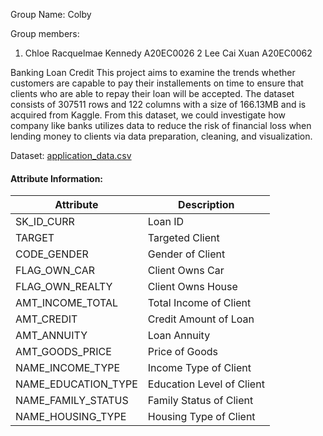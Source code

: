 Group Name: Colby

Group members: 
1. Chloe Racquelmae Kennedy A20EC0026
2 Lee Cai Xuan A20EC0062

Banking Loan Credit
This project aims to examine the trends whether customers are capable to pay their installements on time to ensure that clients who are able to repay their loan will be accepted. The dataset consists of 307511 rows and 122 columns with a size of 166.13MB and is acquired from Kaggle. From this dataset, we could investigate how company like banks utilizes data to reduce the risk of financial loss when lending money to clients via data preparation, cleaning, and visualization.

Dataset:
[application_data.csv](https://drive.google.com/file/d/1bKM5DAAsdvz9g9cJ4m269Fm7tyHL6fQH/view?usp=sharing)

#### Attribute Information:
<table>
    <thead>
        <tr>
            <th>Attribute</th>
            <th>Description</th>
        </tr>
    </thead>
    <tbody>
        <tr>
            <td>SK_ID_CURR</td>
            <td>Loan ID</td>
        </tr>
        <tr>
            <td>TARGET</td>
            <td>Targeted Client</td>
        </tr>
        <tr>
            <td>CODE_GENDER</td>
            <td>Gender of Client</td>
        </tr>
        <tr>
            <td>FLAG_OWN_CAR</td>
            <td>Client Owns Car</td>
        </tr>
        <tr>
            <td>FLAG_OWN_REALTY</td>
            <td>Client Owns House</td>
        </tr>
        <tr>
            <td>AMT_INCOME_TOTAL</td>
            <td>Total Income of Client</td>
        </tr>
        <tr>
            <td>AMT_CREDIT</td>
            <td>Credit Amount of Loan</td>
        </tr>
        <tr>
            <td>AMT_ANNUITY</td>
            <td>Loan Annuity</td>
        </tr>
        <tr>
            <td>AMT_GOODS_PRICE</td>
            <td>Price of Goods</td>
        </tr>
        <tr>
            <td>NAME_INCOME_TYPE</td>
            <td>Income Type of Client</td>
        </tr>
        <tr>
            <td>NAME_EDUCATION_TYPE</td>
            <td>Education Level of Client</td>
        </tr>
        <tr>
            <td>NAME_FAMILY_STATUS</td>
            <td>Family Status of Client</td>
        </tr>
        <tr>
            <td>NAME_HOUSING_TYPE</td>
            <td>Housing Type of Client</td>
        </tr>
</table>
